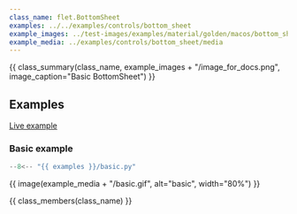 ```yaml
---
class_name: flet.BottomSheet
examples: ../../examples/controls/bottom_sheet
example_images: ../test-images/examples/material/golden/macos/bottom_sheet
example_media: ../examples/controls/bottom_sheet/media
---
```


{{ class_summary(class_name, example_images + "/image_for_docs.png", image_caption="Basic BottomSheet") }}

## Examples

[Live example](https://flet-controls-gallery.fly.dev/dialogs/bottomsheet)

### Basic example

```python
--8<-- "{{ examples }}/basic.py"
```

{{ image(example_media + "/basic.gif", alt="basic", width="80%") }}


{{ class_members(class_name) }}
